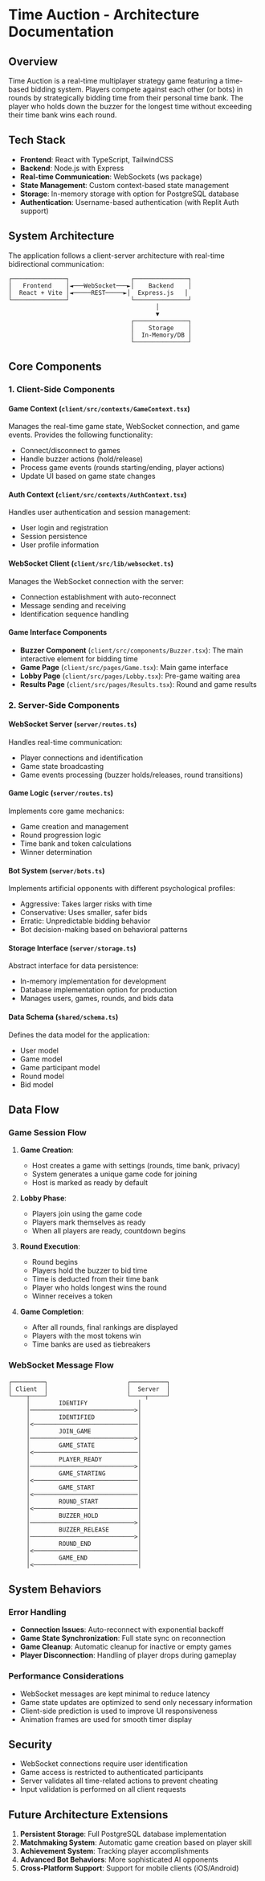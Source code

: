 # Time Auction - Architecture Documentation

## Overview

Time Auction is a real-time multiplayer strategy game featuring a time-based bidding system. Players compete against each other (or bots) in rounds by strategically bidding time from their personal time bank. The player who holds down the buzzer for the longest time without exceeding their time bank wins each round.

## Tech Stack

- **Frontend**: React with TypeScript, TailwindCSS
- **Backend**: Node.js with Express
- **Real-time Communication**: WebSockets (ws package)
- **State Management**: Custom context-based state management
- **Storage**: In-memory storage with option for PostgreSQL database
- **Authentication**: Username-based authentication (with Replit Auth support)

## System Architecture

The application follows a client-server architecture with real-time bidirectional communication:

```
┌───────────────┐                 ┌───────────────┐
│   Frontend    │◄───WebSocket───►│    Backend    │
│  React + Vite │◄─────REST─────►│  Express.js   │
└───────────────┘                 └───────────────┘
                                         │
                                         ▼
                                  ┌───────────────┐
                                  │    Storage    │
                                  │  In-Memory/DB │
                                  └───────────────┘
```

## Core Components

### 1. Client-Side Components

#### Game Context (`client/src/contexts/GameContext.tsx`)
Manages the real-time game state, WebSocket connection, and game events. Provides the following functionality:
- Connect/disconnect to games
- Handle buzzer actions (hold/release)
- Process game events (rounds starting/ending, player actions)
- Update UI based on game state changes

#### Auth Context (`client/src/contexts/AuthContext.tsx`)
Handles user authentication and session management:
- User login and registration
- Session persistence
- User profile information

#### WebSocket Client (`client/src/lib/websocket.ts`)
Manages the WebSocket connection with the server:
- Connection establishment with auto-reconnect
- Message sending and receiving
- Identification sequence handling

#### Game Interface Components
- **Buzzer Component** (`client/src/components/Buzzer.tsx`): The main interactive element for bidding time
- **Game Page** (`client/src/pages/Game.tsx`): Main game interface
- **Lobby Page** (`client/src/pages/Lobby.tsx`): Pre-game waiting area
- **Results Page** (`client/src/pages/Results.tsx`): Round and game results

### 2. Server-Side Components

#### WebSocket Server (`server/routes.ts`)
Handles real-time communication:
- Player connections and identification
- Game state broadcasting
- Game events processing (buzzer holds/releases, round transitions)

#### Game Logic (`server/routes.ts`)
Implements core game mechanics:
- Game creation and management
- Round progression logic
- Time bank and token calculations
- Winner determination

#### Bot System (`server/bots.ts`)
Implements artificial opponents with different psychological profiles:
- Aggressive: Takes larger risks with time
- Conservative: Uses smaller, safer bids
- Erratic: Unpredictable bidding behavior
- Bot decision-making based on behavioral patterns

#### Storage Interface (`server/storage.ts`)
Abstract interface for data persistence:
- In-memory implementation for development
- Database implementation option for production
- Manages users, games, rounds, and bids data

#### Data Schema (`shared/schema.ts`)
Defines the data model for the application:
- User model
- Game model
- Game participant model
- Round model
- Bid model

## Data Flow

### Game Session Flow

1. **Game Creation**:
   - Host creates a game with settings (rounds, time bank, privacy)
   - System generates a unique game code for joining
   - Host is marked as ready by default

2. **Lobby Phase**:
   - Players join using the game code
   - Players mark themselves as ready
   - When all players are ready, countdown begins

3. **Round Execution**:
   - Round begins
   - Players hold the buzzer to bid time
   - Time is deducted from their time bank
   - Player who holds longest wins the round
   - Winner receives a token

4. **Game Completion**:
   - After all rounds, final rankings are displayed
   - Players with the most tokens win
   - Time banks are used as tiebreakers

### WebSocket Message Flow

```
┌─────────┐                      ┌──────────┐
│ Client  │                      │  Server  │
└────┬────┘                      └────┬─────┘
     │        IDENTIFY              │
     │─────────────────────────────>│
     │        IDENTIFIED            │
     │<─────────────────────────────│
     │        JOIN_GAME             │
     │─────────────────────────────>│
     │        GAME_STATE            │
     │<─────────────────────────────│
     │        PLAYER_READY          │
     │─────────────────────────────>│
     │        GAME_STARTING         │
     │<─────────────────────────────│
     │        GAME_START            │
     │<─────────────────────────────│
     │        ROUND_START           │
     │<─────────────────────────────│
     │        BUZZER_HOLD           │
     │─────────────────────────────>│
     │        BUZZER_RELEASE        │
     │─────────────────────────────>│
     │        ROUND_END             │
     │<─────────────────────────────│
     │        GAME_END              │
     │<─────────────────────────────│
```

## System Behaviors

### Error Handling

- **Connection Issues**: Auto-reconnect with exponential backoff
- **Game State Synchronization**: Full state sync on reconnection
- **Game Cleanup**: Automatic cleanup for inactive or empty games
- **Player Disconnection**: Handling of player drops during gameplay

### Performance Considerations

- WebSocket messages are kept minimal to reduce latency
- Game state updates are optimized to send only necessary information
- Client-side prediction is used to improve UI responsiveness
- Animation frames are used for smooth timer display

## Security

- WebSocket connections require user identification
- Game access is restricted to authenticated participants
- Server validates all time-related actions to prevent cheating
- Input validation is performed on all client requests

## Future Architecture Extensions

1. **Persistent Storage**: Full PostgreSQL database implementation
2. **Matchmaking System**: Automatic game creation based on player skill
3. **Achievement System**: Tracking player accomplishments
4. **Advanced Bot Behaviors**: More sophisticated AI opponents
5. **Cross-Platform Support**: Support for mobile clients (iOS/Android)